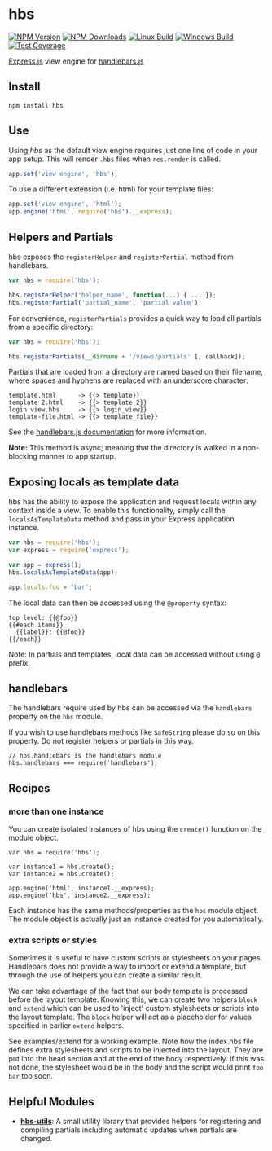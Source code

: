# hbs

[![NPM Version][npm-version-image]][npm-url]
[![NPM Downloads][npm-downloads-image]][npm-url]
[![Linux Build][travis-image]][travis-url]
[![Windows Build][appveyor-image]][appveyor-url]
[![Test Coverage][coveralls-image]][coveralls-url]

[Express.js](https://expressjs.com/) view engine for
[handlebars.js](https://handlebarsjs.com/)

## Install ##

```
npm install hbs
```

## Use ##

Using *hbs* as the default view engine requires just one line of code in your app setup. This will render `.hbs` files when `res.render` is called.

```javascript
app.set('view engine', 'hbs');
```

To use a different extension (i.e. html) for your template files:

```javascript
app.set('view engine', 'html');
app.engine('html', require('hbs').__express);
```

## Helpers and Partials ##

hbs exposes the `registerHelper` and `registerPartial` method from handlebars.

```javascript
var hbs = require('hbs');

hbs.registerHelper('helper_name', function(...) { ... });
hbs.registerPartial('partial_name', 'partial value');
```

For convenience, `registerPartials` provides a quick way to load all partials from a specific directory:

```javascript
var hbs = require('hbs');

hbs.registerPartials(__dirname + '/views/partials' [, callback]);
```

Partials that are loaded from a directory are named based on their filename, where spaces and hyphens are replaced with an underscore character:

```
template.html      -> {{> template}}
template 2.html    -> {{> template_2}}
login view.hbs     -> {{> login_view}}
template-file.html -> {{> template_file}}
```

See the [handlebars.js documentation](https://handlebarsjs.com/) for more
information.

**Note:** This method is async; meaning that the directory is walked in a non-blocking manner to app startup.

## Exposing locals as template data ##

hbs has the ability to expose the application and request locals within any context inside a view. To enable this functionality, simply call the `localsAsTemplateData` method and pass in your Express application instance.

```javascript
var hbs = require('hbs');
var express = require('express');

var app = express();
hbs.localsAsTemplateData(app);

app.locals.foo = "bar";
```

The local data can then be accessed using the `@property` syntax:

```
top level: {{@foo}}
{{#each items}}
  {{label}}: {{@foo}}
{{/each}}
```
Note: In partials and templates, local data can be accessed without using `@` prefix.

## handlebars ##

The handlebars require used by hbs can be accessed via the `handlebars` property on the `hbs` module.

If you wish to use handlebars methods like `SafeString` please do so on this property. Do not register helpers or partials in this way.

```
// hbs.handlebars is the handlebars module
hbs.handlebars === require('handlebars');
```

## Recipes ##

### more than one instance ###
You can create isolated instances of hbs using the `create()` function on the module object.

```
var hbs = require('hbs');

var instance1 = hbs.create();
var instance2 = hbs.create();

app.engine('html', instance1.__express);
app.engine('hbs', instance2.__express);
```

Each instance has the same methods/properties as the `hbs` module object. The module object is actually just an instance created for you automatically.

### extra scripts or styles ##
Sometimes it is useful to have custom scripts or stylesheets on your pages. Handlebars does not provide a way to import or extend a template, but through the use of helpers you can create a similar result.

We can take advantage of the fact that our body template is processed before the layout template. Knowing this, we can create two helpers `block` and `extend` which can be used to 'inject' custom stylesheets or scripts into the layout template. The `block` helper will act as a placeholder for values specified in earlier `extend` helpers.

See examples/extend for a working example. Note how the index.hbs file defines extra stylesheets and scripts to be injected into the layout. They are put into the head section and at the end of the body respectively. If this was not done, the stylesheet would be in the body and the script would print `foo bar` too soon.

## Helpful Modules ##

- **[hbs-utils](https://www.npmjs.com/package/hbs-utils)**: A small utility
  library that provides helpers for registering and compiling partials
  including automatic updates when partials are changed.

[appveyor-image]: https://badgen.net/appveyor/ci/dougwilson/nodejs-hbs/master?label=windows
[appveyor-url]: https://ci.appveyor.com/project/dougwilson/nodejs-hbs
[coveralls-image]: https://badgen.net/coveralls/c/github/pillarjs/hbs/master
[coveralls-url]: https://coveralls.io/r/pillarjs/hbs?branch=master
[node-image]: https://badgen.net/npm/node/hbs
[node-url]: https://nodejs.org/en/download/
[npm-downloads-image]: https://badgen.net/npm/dm/hbs
[npm-url]: https://npmjs.org/package/hbs
[npm-version-image]: https://badgen.net/npm/v/hbs
[travis-image]: https://badgen.net/travis/pillarjs/hbs/master?label=linux
[travis-url]: https://travis-ci.org/pillarjs/hbs
